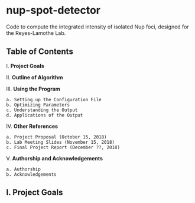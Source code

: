 # nup-spot-detector

Code to compute the integrated intensity of isolated Nup foci, designed for the Reyes-Lamothe Lab.

## Table of Contents

I. **Project Goals**

II. **Outline of Algorithm**

III. **Using the Program**

	a. Setting up the Configuration File
	b. Optimizing Parameters
	c. Understanding the Output
	d. Applications of the Output
	
IV. **Other References**

	a. Project Proposal (October 15, 2018)
	b. Lab Meeting Slides (November 15, 2018)
	c. Final Project Report (December ??, 2018)
	
V. **Authorship and Acknowledgements**

	a. Authorship
	b. Acknowledgements
	
## I. Project Goals
